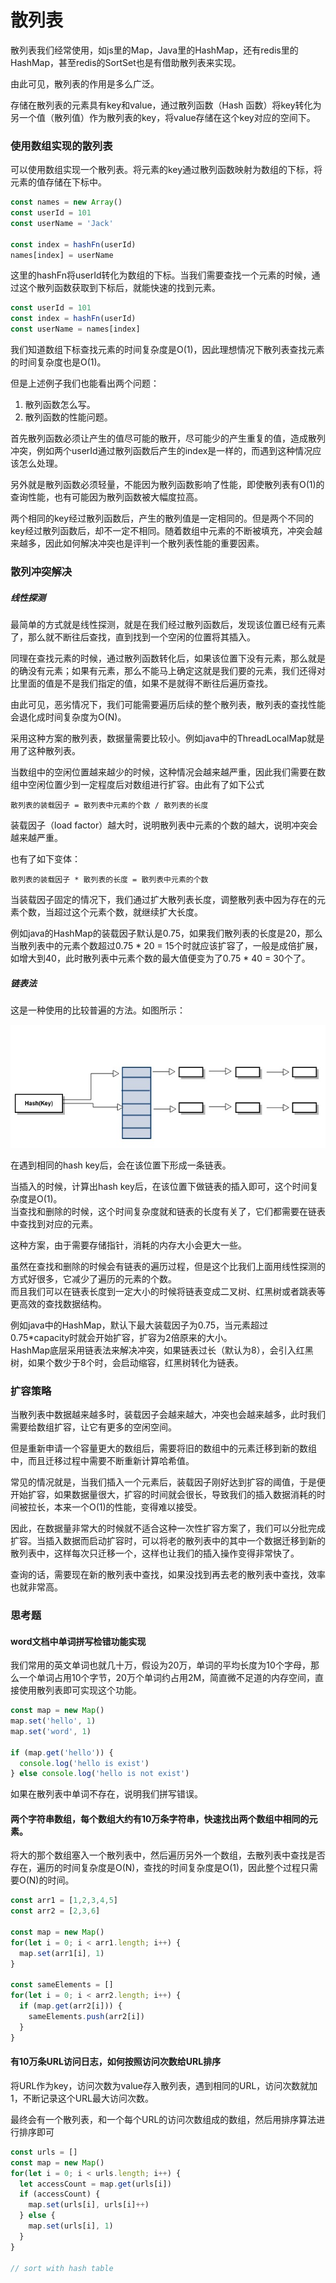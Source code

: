 # 散列表
散列表我们经常使用，如js里的Map，Java里的HashMap，还有redis里的HashMap，甚至redis的SortSet也是有借助散列表来实现。

由此可见，散列表的作用是多么广泛。

存储在散列表的元素具有key和value，通过散列函数（Hash 函数）将key转化为另一个值（散列值）作为散列表的key，将value存储在这个key对应的空间下。

### 使用数组实现的散列表
可以使用数组实现一个散列表。将元素的key通过散列函数映射为数组的下标，将元素的值存储在下标中。
```javascript
const names = new Array()
const userId = 101
const userName = 'Jack'

const index = hashFn(userId)
names[index] = userName
```

这里的hashFn将userId转化为数组的下标。当我们需要查找一个元素的时候，通过这个散列函数获取到下标后，就能快速的找到元素。
```javascript
const userId = 101
const index = hashFn(userId)
const userName = names[index]
```

我们知道数组下标查找元素的时间复杂度是O(1)，因此理想情况下散列表查找元素的时间复杂度也是O(1)。

但是上述例子我们也能看出两个问题：
1. 散列函数怎么写。
2. 散列函数的性能问题。

首先散列函数必须让产生的值尽可能的散开，尽可能少的产生重复的值，造成散列冲突，例如两个userId通过散列函数后产生的index是一样的，而遇到这种情况应该怎么处理。

另外就是散列函数必须轻量，不能因为散列函数影响了性能，即使散列表有O(1)的查询性能，也有可能因为散列函数被大幅度拉高。

两个相同的key经过散列函数后，产生的散列值是一定相同的。但是两个不同的key经过散列函数后，却不一定不相同。随着数组中元素的不断被填充，冲突会越来越多，因此如何解决冲突也是评判一个散列表性能的重要因素。

### 散列冲突解决
##### 线性探测
最简单的方式就是线性探测，就是在我们经过散列函数后，发现该位置已经有元素了，那么就不断往后查找，直到找到一个空闲的位置将其插入。

同理在查找元素的时候，通过散列函数转化后，如果该位置下没有元素，那么就是的确没有元素；如果有元素，那么不能马上确定这就是我们要的元素，我们还得对比里面的值是不是我们指定的值，如果不是就得不断往后遍历查找。

由此可见，恶劣情况下，我们可能需要遍历后续的整个散列表，散列表的查找性能会退化成时间复杂度为O(N)。

采用这种方案的散列表，数据量需要比较小。例如java中的ThreadLocalMap就是用了这种散列表。

当数组中的空闲位置越来越少的时候，这种情况会越来越严重，因此我们需要在数组中空闲位置少到一定程度后对数组进行扩容。由此有了如下公式
```
散列表的装载因子 = 散列表中元素的个数 / 散列表的长度
```
装载因子（load factor）越大时，说明散列表中元素的个数的越大，说明冲突会越来越严重。

也有了如下变体：
```
散列表的装载因子 * 散列表的长度 = 散列表中元素的个数
```
当装载因子固定的情况下，我们通过扩大散列表长度，调整散列表中因为存在的元素个数，当超过这个元素个数，就继续扩大长度。

例如java的HashMap的装载因子默认是0.75，如果我们散列表的长度是20，那么当散列表中的元素个数超过0.75 * 20 = 15个时就应该扩容了，一般是成倍扩展，如增大到40，此时散列表中元素个数的最大值便变为了0.75 * 40 = 30个了。

##### 链表法
这是一种使用的比较普遍的方法。如图所示：

![hashLink](../images/hash_link.jpg)

在遇到相同的hash key后，会在该位置下形成一条链表。

当插入的时候，计算出hash key后，在该位置下做链表的插入即可，这个时间复杂度是O(1)。  
当查找和删除的时候，这个时间复杂度就和链表的长度有关了，它们都需要在链表中查找到对应的元素。

这种方案，由于需要存储指针，消耗的内存大小会更大一些。

虽然在查找和删除的时候会有链表的遍历过程，但是这个比我们上面用线性探测的方式好很多，它减少了遍历的元素的个数。  
而且我们可以在链表长度到一定大小的时候将链表变成二叉树、红黑树或者跳表等更高效的查找数据结构。

例如java中的HashMap，默认下最大装载因子为0.75，当元素超过0.75*capacity时就会开始扩容，扩容为2倍原来的大小。  
HashMap底层采用链表法来解决冲突，如果链表过长（默认为8），会引入红黑树，如果个数少于8个时，会启动缩容，红黑树转化为链表。

### 扩容策略
当散列表中数据越来越多时，装载因子会越来越大，冲突也会越来越多，此时我们需要给数组扩容，让它有更多的空闲空间。

但是重新申请一个容量更大的数组后，需要将旧的数组中的元素迁移到新的数组中，而且迁移过程中需要不断重新计算哈希值。

常见的情况就是，当我们插入一个元素后，装载因子刚好达到扩容的阈值，于是便开始扩容，如果数据量很大，扩容的时间就会很长，导致我们的插入数据消耗的时间被拉长，本来一个O(1)的性能，变得难以接受。

因此，在数据量非常大的时候就不适合这种一次性扩容方案了，我们可以分批完成扩容。当插入数据而启动扩容时，可以将老的散列表中的其中一个数据迁移到新的散列表中，这样每次只迁移一个，这样也让我们的插入操作变得非常快了。

查询的话，需要现在新的散列表中查找，如果没找到再去老的散列表中查找，效率也就非常高。

### 思考题
#### word文档中单词拼写检错功能实现
我们常用的英文单词也就几十万，假设为20万，单词的平均长度为10个字母，那么一个单词占用10个字节，20万个单词约占用2M，简直微不足道的内存空间，直接使用散列表即可实现这个功能。
```javascript
const map = new Map()
map.set('hello', 1)
map.set('word', 1)

if (map.get('hello')) {
  console.log('hello is exist')
} else console.log('hello is not exist')

```
如果在散列表中单词不存在，说明我们拼写错误。

#### 两个字符串数组，每个数组大约有10万条字符串，快速找出两个数组中相同的元素。
将大的那个数组塞入一个散列表中，然后遍历另外一个数组，去散列表中查找是否存在，遍历的时间复杂度是O(N)，查找的时间复杂度是O(1)，因此整个过程只需要O(N)的时间。
```javascript
const arr1 = [1,2,3,4,5]
const arr2 = [2,3,6]

const map = new Map()
for(let i = 0; i < arr1.length; i++) {
  map.set(arr1[i], 1)
}

const sameElements = []
for(let i = 0; i < arr2.length; i++) {
  if (map.get(arr2[i])) {
    sameElements.push(arr2[i])
  }
}
```

#### 有10万条URL访问日志，如何按照访问次数给URL排序
将URL作为key，访问次数为value存入散列表，遇到相同的URL，访问次数就加1，不断记录这个URL最大访问次数。

最终会有一个散列表，和一个每个URL的访问次数组成的数组，然后用排序算法进行排序即可
```javascript
const urls = []
const map = new Map()
for(let i = 0; i < urls.length; i++) {
  let accessCount = map.get(urls[i])
  if (accessCount) {
    map.set(urls[i], urls[i]++)
  } else {
    map.set(urls[i], 1)
  }
}

// sort with hash table
```
